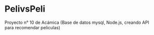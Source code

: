 # PelivsPeli
Proyecto n° 10 de Acámica (Base de datos mysql, Node.js, creando API para recomendar peliculas)
